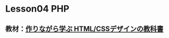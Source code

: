 # Lesson04 PHP

## 教材：[作りながら学ぶ HTML/CSSデザインの教科書](https://www.amazon.co.jp/%E4%BD%9C%E3%82%8A%E3%81%AA%E3%81%8C%E3%82%89%E5%AD%A6%E3%81%B6-HTML-CSS%E3%83%87%E3%82%B6%E3%82%A4%E3%83%B3%E3%81%AE%E6%95%99%E7%A7%91%E6%9B%B8-%E9%AB%98%E6%A9%8B-%E6%9C%8B%E4%BB%A3-ebook/dp/B00IP549C2/)
